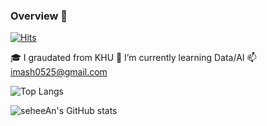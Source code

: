 ### Overview 👋

[![Hits](https://hits.seeyoufarm.com/api/count/incr/badge.svg?url=https%3A%2F%2Fgithub.com%2FseheeAn&count_bg=%23B94DF5&title_bg=%23000000&icon=&icon_color=%23E7E7E7&title=hits&edge_flat=false)](https://hits.seeyoufarm.com)

🎓 I graudated from KHU
🌱 I’m currently learning Data/AI
📫 imash0525@gmail.com

![Top Langs](https://github-readme-stats.vercel.app/api/top-langs/?username=seheeAn&layout=compact)

![seheeAn's GitHub stats](https://github-readme-stats.vercel.app/api?username=seheeAn&show_icons=true&theme=tokyonight)


